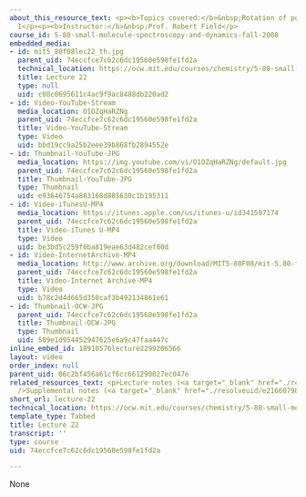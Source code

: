 ```yaml
---
about_this_resource_text: <p><b>Topics covered:</b>&nbsp;Rotation of polyatomic molecules
  I</p><p><b>Instructor:</b>&nbsp;Prof. Robert Field</p>
course_id: 5-80-small-molecule-spectroscopy-and-dynamics-fall-2008
embedded_media:
- id: mit5_80f08lec22_th.jpg
  parent_uid: 74eccfce7c62c6dc19560e598fe1fd2a
  technical_location: https://ocw.mit.edu/courses/chemistry/5-80-small-molecule-spectroscopy-and-dynamics-fall-2008/video-lectures/lecture-22/mit5_80f08lec22_th.jpg
  title: Lecture 22
  type: null
  uid: c08c0695611c4ac9f9ac8488db220ad2
- id: Video-YouTube-Stream
  media_location: O1OZqHaRZNg
  parent_uid: 74eccfce7c62c6dc19560e598fe1fd2a
  title: Video-YouTube-Stream
  type: Video
  uid: bbd19cc9a25b2eee39b868fb2894552e
- id: Thumbnail-YouTube-JPG
  media_location: https://img.youtube.com/vi/O1OZqHaRZNg/default.jpg
  parent_uid: 74eccfce7c62c6dc19560e598fe1fd2a
  title: Thumbnail-YouTube-JPG
  type: Thumbnail
  uid: e93646754a883168d885630c1b195311
- id: Video-iTunesU-MP4
  media_location: https://itunes.apple.com/us/itunes-u/id341597174
  parent_uid: 74eccfce7c62c6dc19560e598fe1fd2a
  title: Video-iTunes U-MP4
  type: Video
  uid: be3bd5c259f0ba819eae63d482cef80d
- id: Video-InternetArchive-MP4
  media_location: http://www.archive.org/download/MIT5-80F08/mit-5.80-f08-lec22_300k.mp4
  parent_uid: 74eccfce7c62c6dc19560e598fe1fd2a
  title: Video-Internet Archive-MP4
  type: Video
  uid: b78c2d4d665d350caf3b492134861e61
- id: Thumbnail-OCW-JPG
  parent_uid: 74eccfce7c62c6dc19560e598fe1fd2a
  title: Thumbnail-OCW-JPG
  type: Thumbnail
  uid: 509e1d954452947625e6a9c47faa447c
inline_embed_id: 18910576lecture2299206566
layout: video
order_index: null
parent_uid: 06c2bf456a61cf6cc661290027ec047e
related_resources_text: <p>Lecture notes (<a target="_blank" href="./resolveuid/19661a89bd0bbfc903c2b1699a5d474d">PDF</a>)<br
  />Supplemental notes (<a target="_blank" href="./resolveuid/e2166079818c0738f41d500e3ab53834">PDF</a>)</p>
short_url: lecture-22
technical_location: https://ocw.mit.edu/courses/chemistry/5-80-small-molecule-spectroscopy-and-dynamics-fall-2008/video-lectures/lecture-22
template_type: Tabbed
title: Lecture 22
transcript: ''
type: course
uid: 74eccfce7c62c6dc19560e598fe1fd2a

---
```

None